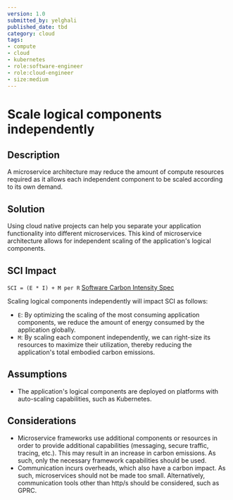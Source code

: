 ```yaml
---
version: 1.0
submitted_by: yelghali
published_date: tbd
category: cloud
tags: 
- compute
- cloud
- kubernetes
- role:software-engineer
- role:cloud-engineer
- size:medium
---
```


# Scale logical components independently

## Description
A microservice architecture may reduce the amount of compute resources required as it allows each independent component to be scaled according to its own demand.

## Solution

Using cloud native projects can help you separate your application functionality into different microservices. This kind of microservice architecture allows for independent scaling of the application's logical components.

## SCI Impact
`SCI = (E * I) + M per R`
[Software Carbon Intensity Spec](https://grnsft.org/sci)

Scaling logical components independently will impact SCI as follows:

- `E`: By optimizing the scaling of the most consuming application components, we reduce the amount of energy consumed by the application globally.
- `M`: By scaling each component independently, we can right-size its resources to maximize their utilization, thereby reducing the application's total embodied carbon emissions.

## Assumptions

- The application's logical components are deployed on platforms with auto-scaling capabilities, such as Kubernetes.

## Considerations
- Microservice frameworks use additional components or resources in order to provide additional capabilities (messaging, secure traffic, tracing, etc.). This may result in an increase in carbon emissions. As such, only the necessary framework capabilities should be used.
- Communication incurs overheads, which also have a carbon impact. As such, microservices should not be made too small. Alternatively, communication tools other than http/s should be considered, such as GPRC.
